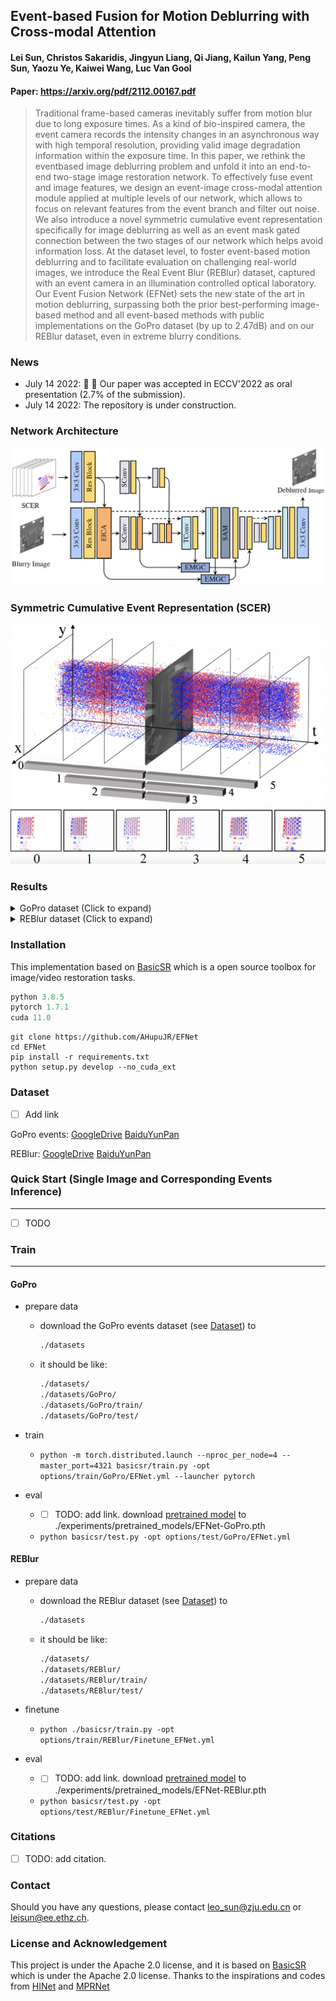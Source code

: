 Event-based Fusion for Motion Deblurring with Cross-modal Attention
---
#### Lei Sun, Christos Sakaridis, Jingyun Liang, Qi Jiang, Kailun Yang, Peng Sun, Yaozu Ye, Kaiwei Wang, Luc Van Gool
#### Paper: https://arxiv.org/pdf/2112.00167.pdf
> Traditional frame-based cameras inevitably suffer from motion blur due to long exposure times. As a kind of bio-inspired camera, the event camera records the intensity changes in an asynchronous way with high temporal resolution, providing valid image degradation information within the exposure time. In this paper, we rethink the eventbased image deblurring problem and unfold it into an end-to-end two-stage image restoration network. To effectively fuse event and image features, we design an event-image cross-modal attention module applied at multiple levels of our network, which allows to focus on relevant features from the event branch and filter out noise. We also introduce a novel symmetric cumulative event representation specifically for image deblurring as well as an event mask gated connection between the two stages of our network which helps avoid information loss. At the dataset level, to foster event-based motion deblurring and to facilitate evaluation on challenging real-world images, we introduce the Real Event Blur (REBlur) dataset, captured with an event camera in an illumination controlled optical laboratory. Our Event Fusion Network (EFNet) sets the new state of the art in motion deblurring, surpassing both the prior best-performing image-based method and all event-based methods with public implementations on the GoPro dataset (by up to 2.47dB) and on our REBlur dataset, even in extreme blurry conditions.


### News
- July 14 2022: :tada: :tada: Our paper was accepted in ECCV'2022 as oral presentation (2.7% of the submission).
- July 14 2022: The repository is under construction.


### Network Architecture

<img src="figures/models.png" alt="arch" style="zoom:100%;" />


### Symmetric Cumulative Event Representation (SCER)

<img src="figures/scer.png" alt="scer" style="zoom:100%;" />

### Results
<details><summary>GoPro dataset (Click to expand) </summary>
<img src="figures/qualitative_GoPro_1.jpg" alt="gopro1" style="zoom:100%;" />
<img src="figures/qualitative_GoPro_2.png" alt="gopro2" style="zoom:100%;" />
<img src="figures/table_gopro.png" alt="gopro_table" style="zoom:100%;" />
</details>

<details><summary>REBlur dataset (Click to expand) </summary>
<img src="figures/qualitative_REBlur_1.jpg" alt="reblur1" style="zoom:100%;" />
<img src="figures/qualitative_REBlur_2.png" alt="reblur2" style="zoom:100%;" />
<img src="figures/table_reblur.png" alt="reblur_table" style="zoom:100%;" />
</details>

### Installation
This implementation based on [BasicSR](https://github.com/xinntao/BasicSR) which is a open source toolbox for image/video restoration tasks. 

```python
python 3.8.5
pytorch 1.7.1
cuda 11.0
```



```
git clone https://github.com/AHupuJR/EFNet
cd EFNet
pip install -r requirements.txt
python setup.py develop --no_cuda_ext
```

### <span id="dataset_section"> Dataset </span> 
- [ ] Add link

GoPro events: [GoogleDrive](link)  [BaiduYunPan](link)

REBlur: [GoogleDrive](link)  [BaiduYunPan](link)


### Quick Start (Single Image and Corresponding Events Inference)
---

- [ ] TODO

### Train
---
#### GoPro

* prepare data
  
  * download the GoPro events dataset (see [Dataset](dataset_section)) to 
    ```bash
    ./datasets
    ```

  * it should be like:
  
    ```bash
    ./datasets/
    ./datasets/GoPro/
    ./datasets/GoPro/train/
    ./datasets/GoPro/test/
    ```

* train

  * ```python -m torch.distributed.launch --nproc_per_node=4 --master_port=4321 basicsr/train.py -opt options/train/GoPro/EFNet.yml --launcher pytorch```

* eval
  * - [ ] TODO: add link. download [pretrained model](link) to ./experiments/pretrained_models/EFNet-GoPro.pth
  * ```python basicsr/test.py -opt options/test/GoPro/EFNet.yml  ```
  

#### REBlur

* prepare data
  
  * download the REBlur dataset (see [Dataset](dataset_section)) to 
    ```bash
    ./datasets
    ```

  * it should be like:
  
    ```bash
    ./datasets/
    ./datasets/REBlur/
    ./datasets/REBlur/train/
    ./datasets/REBlur/test/
    ```

* finetune

  * ```python ./basicsr/train.py -opt options/train/REBlur/Finetune_EFNet.yml```

* eval
  * - [ ] TODO: add link. download [pretrained model](link) to ./experiments/pretrained_models/EFNet-REBlur.pth
  * ```python basicsr/test.py -opt options/test/REBlur/Finetune_EFNet.yml ```
  

### Citations

- [ ] TODO: add citation. 


### Contact
Should you have any questions, please contact leo_sun@zju.edu.cn or leisun@ee.ethz.ch.


### License and Acknowledgement

This project is under the Apache 2.0 license, and it is based on [BasicSR](https://github.com/xinntao/BasicSR) which is under the Apache 2.0 license. Thanks to the inspirations and codes from [HINet](https://github.com/megvii-model/HINet) and [MPRNet](https://github.com/swz30/MPRNet)


